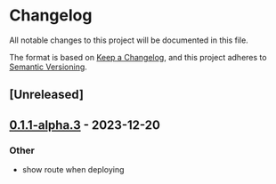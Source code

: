 # Changelog
All notable changes to this project will be documented in this file.

The format is based on [Keep a Changelog](https://keepachangelog.com/en/1.0.0/),
and this project adheres to [Semantic Versioning](https://semver.org/spec/v2.0.0.html).

## [Unreleased]

## [0.1.1-alpha.3](https://github.com/swarmd-io/swarmd/compare/swarmd_generated-v0.1.1-alpha.2...swarmd_generated-v0.1.1-alpha.3) - 2023-12-20

### Other
- show route when deploying
